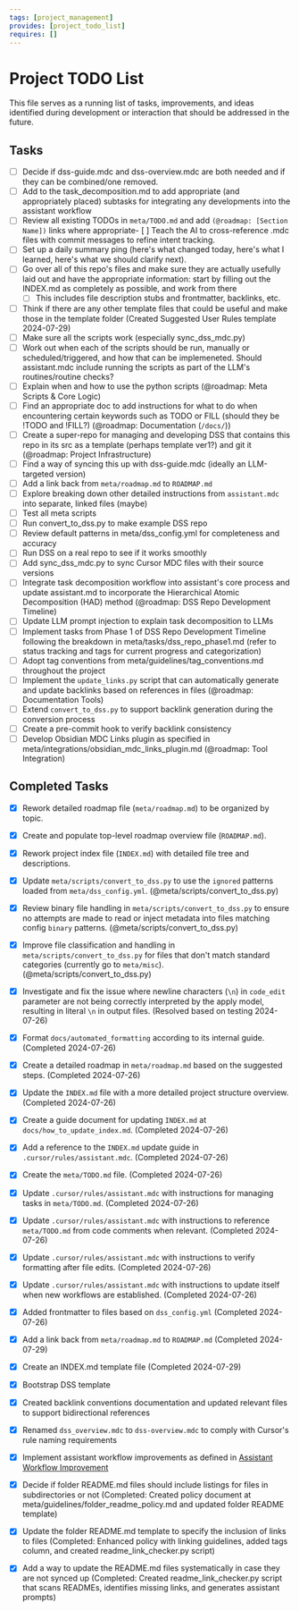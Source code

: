 ```yaml
---
tags: [project_management]
provides: [project_todo_list]
requires: []
---
```


# Project TODO List

This file serves as a running list of tasks, improvements, and ideas identified during development or interaction that should be addressed in the future.

## Tasks

- [ ] Decide if dss-guide.mdc and dss-overview.mdc are both needed and if they can be combined/one removed.
- [ ] Add to the task_decomposition.md to add appropriate (and appropriately placed) subtasks for integrating any developments into the assistant workflow
- [ ] Review all existing TODOs in `meta/TODO.md` and add `(@roadmap: [Section Name])` links where appropriate- [ ] Teach the AI to cross-reference .mdc files with commit messages to refine intent tracking.
- [ ] Set up a daily summary ping (here's what changed today, here's what I learned, here's what we should clarify next).
- [ ] Go over all of this repo's files and make sure they are actually usefully laid out and have the appropriate information: start by filling out the INDEX.md as completely as possible, and work from there
    - [ ] This includes file description stubs and frontmatter, backlinks, etc.
- [ ] Think if there are any other template files that could be useful and make those in the template folder (Created Suggested User Rules template 2024-07-29)
- [ ] Make sure all the scripts work (especially sync_dss_mdc.py)
- [ ] Work out when each of the scripts should be run, manually or scheduled/triggered, and how that can be implemeneted. Should assistant.mdc include running the scripts as part of the LLM's routines/routine checks?
- [ ] Explain when and how to use the python scripts (@roadmap: Meta Scripts & Core Logic)
- [ ] Find an appropriate doc to add instructions for what to do when encountering certain keywords such as TODO or FILL (should they be !TODO and !FILL?) (@roadmap: Documentation (`/docs/`))
- [ ] Create a super-repo for managing and developing DSS that contains this repo in its src as a template (perhaps template ver1?) and git it (@roadmap: Project Infrastructure)
- [ ] Find a way of syncing this up with dss-guide.mdc (ideally an LLM-targeted version)
- [ ] Add a link back from `meta/roadmap.md` to `ROADMAP.md`
- [ ] Explore breaking down other detailed instructions from `assistant.mdc` into separate, linked files (maybe)
- [ ] Test all meta scripts
- [ ] Run convert_to_dss.py to make example DSS repo
- [ ] Review default patterns in meta/dss_config.yml for completeness and accuracy
- [ ] Run DSS on a real repo to see if it works smoothly
- [ ] Add sync_dss_mdc.py to sync Cursor MDC files with their source versions
- [ ] Integrate task decomposition workflow into assistant's core process and update assistant.md to incorporate the Hierarchical Atomic Decomposition (HAD) method (@roadmap: DSS Repo Development Timeline)
- [ ] Update LLM prompt injection to explain task decomposition to LLMs
- [ ] Implement tasks from Phase 1 of DSS Repo Development Timeline following the breakdown in meta/tasks/dss_repo_phase1.md (refer to status tracking and tags for current progress and categorization)
- [ ] Adopt tag conventions from meta/guidelines/tag_conventions.md throughout the project
- [ ] Implement the `update_links.py` script that can automatically generate and update backlinks based on references in files (@roadmap: Documentation Tools)
- [ ] Extend `convert_to_dss.py` to support backlink generation during the conversion process
- [ ] Create a pre-commit hook to verify backlink consistency
- [ ] Develop Obsidian MDC Links plugin as specified in meta/integrations/obsidian_mdc_links_plugin.md (@roadmap: Tool Integration)

## Completed Tasks

- [x] Rework detailed roadmap file (`meta/roadmap.md`) to be organized by topic.
- [x] Create and populate top-level roadmap overview file (`ROADMAP.md`).
- [x] Rework project index file (`INDEX.md`) with detailed file tree and descriptions.
- [x] Update `meta/scripts/convert_to_dss.py` to use the `ignored` patterns loaded from `meta/dss_config.yml`. (@meta/scripts/convert_to_dss.py)
- [x] Review binary file handling in `meta/scripts/convert_to_dss.py` to ensure no attempts are made to read or inject metadata into files matching config `binary` patterns. (@meta/scripts/convert_to_dss.py)
- [x] Improve file classification and handling in `meta/scripts/convert_to_dss.py` for files that don't match standard categories (currently go to `meta/misc`). (@meta/scripts/convert_to_dss.py)
- [x] Investigate and fix the issue where newline characters (`\n`) in `code_edit` parameter are not being correctly interpreted by the apply model, resulting in literal `\n` in output files. (Resolved based on testing 2024-07-26)
- [x] Format `docs/automated_formatting` according to its internal guide. (Completed 2024-07-26)
- [x] Create a detailed roadmap in `meta/roadmap.md` based on the suggested steps. (Completed 2024-07-26)
- [x] Update the `INDEX.md` file with a more detailed project structure overview. (Completed 2024-07-26)
- [x] Create a guide document for updating `INDEX.md` at `docs/how_to_update_index.md`. (Completed 2024-07-26)
- [x] Add a reference to the `INDEX.md` update guide in `.cursor/rules/assistant.mdc`. (Completed 2024-07-26)
- [x] Create the `meta/TODO.md` file. (Completed 2024-07-26)
- [x] Update `.cursor/rules/assistant.mdc` with instructions for managing tasks in `meta/TODO.md`. (Completed 2024-07-26)
- [x] Update `.cursor/rules/assistant.mdc` with instructions to reference `meta/TODO.md` from code comments when relevant. (Completed 2024-07-26)
- [x] Update `.cursor/rules/assistant.mdc` with instructions to verify formatting after file edits. (Completed 2024-07-26)
- [x] Update `.cursor/rules/assistant.mdc` with instructions to update itself when new workflows are established. (Completed 2024-07-26)
- [x] Added frontmatter to files based on `dss_config.yml` (Completed 2024-07-26)
- [x] Add a link back from `meta/roadmap.md` to `ROADMAP.md` (Completed 2024-07-29) 
- [x] Create an INDEX.md template file (Completed 2024-07-29)
- [x] Bootstrap DSS template
- [x] Created backlink conventions documentation and updated relevant files to support bidirectional references
- [x] Renamed `dss_overview.mdc` to `dss-overview.mdc` to comply with Cursor's rule naming requirements
- [x] Implement assistant workflow improvements as defined in [Assistant Workflow Improvement](mdc:meta/tasks/assistant_workflow_improvement.md)
- [x] Decide if folder README.md files should include listings for files in subdirectories or not (Completed: Created policy document at meta/guidelines/folder_readme_policy.md and updated folder README template)
- [x] Update the folder README.md template to specify the inclusion of links to files (Completed: Enhanced policy with linking guidelines, added tags column, and created readme_link_checker.py script)
- [x] Add a way to update the README.md files systematically in case they are not synced up (Completed: Created readme_link_checker.py script that scans READMEs, identifies missing links, and generates assistant prompts)

